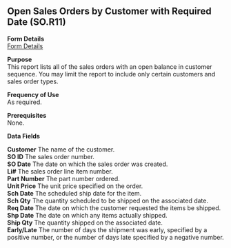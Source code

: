 ##  Open Sales Orders by Customer with Required Date (SO.R11)

<PageHeader />

**Form Details**  
[ Form Details ](SO-R11-1/README.md)   

**Purpose**  
This report lists all of the sales orders with an open balance in customer
sequence. You may limit the report to include only certain customers and sales
order types.

**Frequency of Use**  
As required.

**Prerequisites**  
None.

**Data Fields**

**Customer** The name of the customer.  
**SO ID** The sales order number.  
**SO Date** The date on which the sales order was created.  
**Li#** The sales order line item number.  
**Part Number** The part number ordered.  
**Unit Price** The unit price specified on the order.  
**Sch Date** The scheduled ship date for the item.  
**Sch Qty** The quantity scheduled to be shipped on the associated date.  
**Req Date** The date on which the customer requested the items be shipped.  
**Shp Date** The date on which any items actually shipped.  
**Ship Qty** The quantity shipped on the associated date.  
**Early/Late** The number of days the shipment was early, specified by a
positive number, or the number of days late specified by a negative number.  
  
<badge text= "Version 8.10.57" vertical="middle" />

<PageFooter />